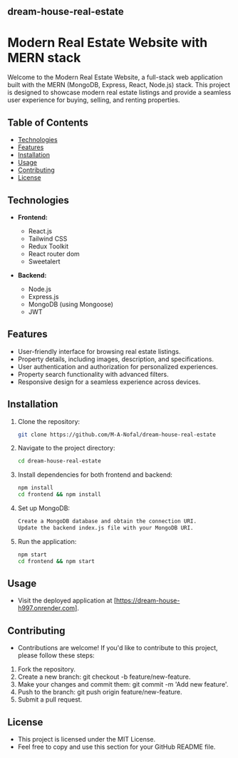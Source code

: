 ## dream-house-real-estate
# Modern Real Estate Website with MERN stack

Welcome to the Modern Real Estate Website, a full-stack web application built with the MERN (MongoDB, Express, React, Node.js) stack. This project is designed to showcase modern real estate listings and provide a seamless user experience for buying, selling, and renting properties.

## Table of Contents

- [Technologies](#technologies)
- [Features](#features)
- [Installation](#installation)
- [Usage](#usage)
- [Contributing](#contributing)
- [License](#license)

## Technologies

- **Frontend:**
  - React.js
  - Tailwind CSS
  - Redux Toolkit
  - React router dom
  - Sweetalert

- **Backend:**
  - Node.js
  - Express.js
  - MongoDB (using Mongoose)
  - JWT

## Features

- User-friendly interface for browsing real estate listings.
- Property details, including images, description, and specifications.
- User authentication and authorization for personalized experiences.
- Property search functionality with advanced filters.
- Responsive design for a seamless experience across devices.

## Installation

1. Clone the repository:

   ```bash
   git clone https://github.com/M-A-Nofal/dream-house-real-estate

2. Navigate to the project directory:
   ```bash
   cd dream-house-real-estate

4. Install dependencies for both frontend and backend:
   ```bash
   npm install
   cd frontend && npm install

6. Set up MongoDB:
   ```bash
   Create a MongoDB database and obtain the connection URI.
   Update the backend index.js file with your MongoDB URI.
   
8. Run the application:
   ```bash
   npm start
   cd frontend && npm start

## Usage
- Visit the deployed application at [https://dream-house-h997.onrender.com].
  
## Contributing

- Contributions are welcome! If you'd like to contribute to this project, please follow these steps:

1. Fork the repository.
2. Create a new branch: git checkout -b feature/new-feature.
3. Make your changes and commit them: git commit -m 'Add new feature'.
4. Push to the branch: git push origin feature/new-feature.
5. Submit a pull request.

## License
- This project is licensed under the MIT License.
- Feel free to copy and use this section for your GitHub README file.
